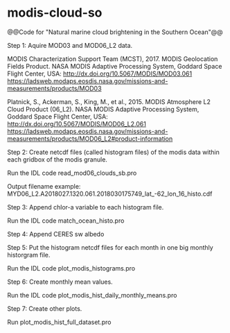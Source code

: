 # modis-cloud-so
@@Code for "Natural marine cloud brightening in the Southern Ocean"@@

Step 1:  Aquire MOD03 and MOD06_L2 data.

MODIS Characterization Support Team (MCST), 2017. MODIS Geolocation Fields Product. NASA MODIS Adaptive Processing System, Goddard Space Flight Center, USA: http://dx.doi.org/10.5067/MODIS/MOD03.061
https://ladsweb.modaps.eosdis.nasa.gov/missions-and-measurements/products/MOD03

Platnick, S., Ackerman, S., King, M., et al., 2015. MODIS Atmosphere L2 Cloud Product (06_L2). NASA MODIS Adaptive Processing System, Goddard Space Flight Center, USA: http://dx.doi.org/10.5067/MODIS/MOD06_L2.061
https://ladsweb.modaps.eosdis.nasa.gov/missions-and-measurements/products/MOD06_L2#product-information

Step 2:  Create netcdf files (called histogram files) of the modis data within each gridbox of the modis granule.

Run the IDL code read_mod06_clouds_sb.pro

Output filename example: MYD06_L2.A2018027.1320.061.2018030175749_lat_-62_lon_16_histo.cdf

Step 3:  Append chlor-a variable to each histogram file.  

Run the IDL code match_ocean_histo.pro

Step 4:  Append CERES sw albedo

Step 5:  Put the histogram netcdf files for each month in one big monthly historgram file.

Run the IDL code plot_modis_histograms.pro

Step 6:  Create monthly mean values.

Run the IDL code plot_modis_hist_daily_monthly_means.pro

Step 7:  Create other plots.

Run plot_modis_hist_full_dataset.pro

